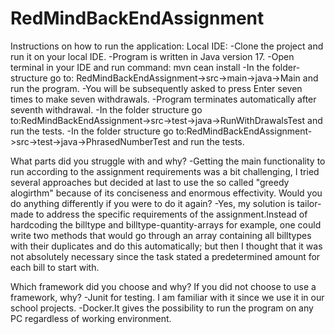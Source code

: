 # RedMindBackEndAssignment
Instructions on how to run the application:
Local IDE:
-Clone the project and run it on your local IDE.
-Program is written in Java version 17.
-Open terminal in your IDE and run command: mvn cean install
-In the folder-structure go to: RedMindBackEndAssignment->src->main->java->Main and run the program.
-You will be subsequently asked to press Enter seven times to make seven withdrawals.
-Program terminates automatically after seventh withdrawal.
-In the folder structure go to:RedMindBackEndAssignment->src->test->java->RunWithDrawalsTest and run the tests.
-In the folder structure go to:RedMindBackEndAssignment->src->test->java->PhrasedNumberTest and run the tests.





What parts did you struggle with and why?
-Getting the main functionality to run according to the assignment requirements was a bit challenging, I tried several approaches but
decided at last to use the so called "greedy alogirthm" because  of its conciseness and enormous effectivity.
Would you do anything differently if you were to do it again?
-Yes, my solution is tailor-made to address the specific requirements of the assignment.Instead of hardcoding the billtype and billtype-quantity-arrays 
for example, one could write two  methods that would  go through an array containing all billtypes with their duplicates
and do this automatically; but then I thought that it was not absolutely necessary since the task stated a predetermined
amount for each bill to start with.

Which framework did you choose and why? If you did not choose to use a framework, why?
-Junit for testing. I am familiar with it since we use it in our school projects.
-Docker.It gives the possibility to run the program on any PC regardless of working environment.

